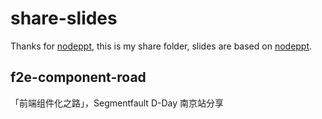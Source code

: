 # share-slides
Thanks for [nodeppt](https://github.com/ksky521/nodePPT), this is my share folder, slides are based on [nodeppt](https://github.com/ksky521/nodePPT).

## f2e-component-road
「前端组件化之路」，Segmentfault D-Day 南京站分享
